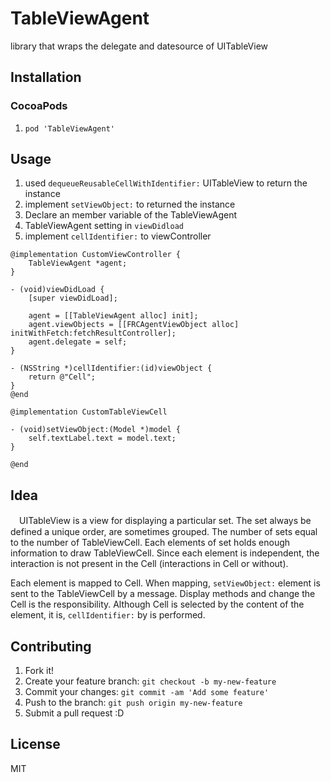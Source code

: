 # TableViewAgent

library that wraps the delegate and datesource of UITableView



## Installation

### CocoaPods

1. ``pod 'TableViewAgent'``

## Usage

1. used `dequeueReusableCellWithIdentifier:` UITableView to return the instance
2. implement `setViewObject:` to returned the instance 
3. Declare an member variable of the TableViewAgent
4. TableViewAgent setting in `viewDidload`
5. implement `cellIdentifier:` to viewController

``` objc
@implementation CustomViewController {
    TableViewAgent *agent;
}

- (void)viewDidLoad {
    [super viewDidLoad];

    agent = [[TableViewAgent alloc] init];
    agent.viewObjects = [[FRCAgentViewObject alloc] initWithFetch:fetchResultController];
    agent.delegate = self;
}

- (NSString *)cellIdentifier:(id)viewObject {
    return @"Cell";
}
@end

@implementation CustomTableViewCell

- (void)setViewObject:(Model *)model {
    self.textLabel.text = model.text;
}

@end
```

## Idea

　UITableView is a view for displaying a particular set. The set always be defined a unique order, are sometimes grouped. The number of sets equal to the number of TableViewCell. Each elements of set holds enough information to draw TableViewCell. Since each element is independent, the interaction is not present in the Cell (interactions in Cell or without).

Each element is mapped to Cell. When mapping, `setViewObject:` element is sent to the TableViewCell by a message. Display methods and change the Cell is the responsibility. Although Cell is selected by the content of the element, it is, `cellIdentifier:` by is performed.

 



## Contributing

1. Fork it!
2. Create your feature branch: `git checkout -b my-new-feature`
3. Commit your changes: `git commit -am 'Add some feature'`
4. Push to the branch: `git push origin my-new-feature`
5. Submit a pull request :D

## License

MIT